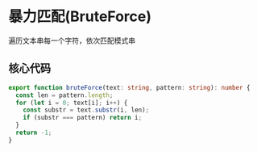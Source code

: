 # 暴力匹配(BruteForce)

遍历文本串每一个字符，依次匹配模式串

## 核心代码

```ts
export function bruteForce(text: string, pattern: string): number {
  const len = pattern.length;
  for (let i = 0; text[i]; i++) {
    const substr = text.substr(i, len);
    if (substr === pattern) return i;
  }
  return -1;
}
```
